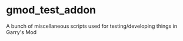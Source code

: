 # gmod_test_addon
A bunch of miscellaneous scripts used for testing/developing things in Garry's Mod
